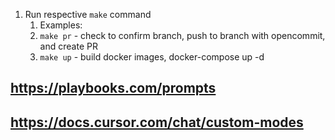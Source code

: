 1. Run respective `make` command
   1. Examples:
   2. `make pr` - check to confirm branch, push to branch with opencommit, and create PR
   3. `make up` - build docker images, docker-compose up -d


## https://playbooks.com/prompts

## https://docs.cursor.com/chat/custom-modes